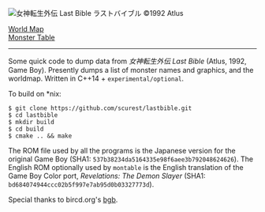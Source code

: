 ![女神転生外伝 Last Bible ラストバイブル ©1992 Atlus](http://scurest.github.io/lastbible/ss.png)

[World Map](http://scurest.github.io/lastbible/worldmap.png)  
[Monster Table](http://scurest.github.io/lastbible/montable.html)

------

Some quick code to dump data from _女神転生外伝 Last Bible_ (Atlus, 1992, Game Boy). Presently
dumps a list of monster names and graphics, and the worldmap. Written in C++14 +
`experimental/optional`.

To build on *nix:

    $ git clone https://github.com/scurest/lastbible.git
    $ cd lastbible
    $ mkdir build
    $ cd build
    $ cmake .. && make

The ROM file used by all the programs is the Japanese version for the original Game Boy
(SHA1: `537b38234da5164335e98f6aee3b792048624626`). The English ROM optionally used by
`montable` is the English translation of the Game Boy Color port, _Revelations: The Demon
 Slayer_ (SHA1: `bd684074944ccc02b5f997e7ab95d0b03327773d`).

Special thanks to bircd.org's [bgb](http://bgb.bircd.org/).

